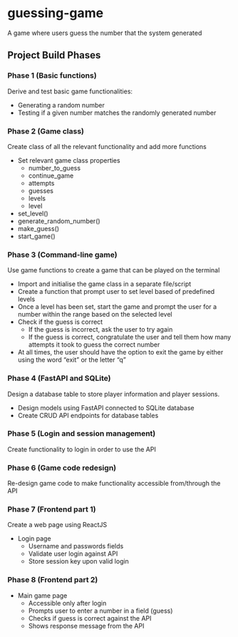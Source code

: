 # guessing-game
A game where users guess the number that the system generated


## Project Build Phases

### Phase 1 (Basic functions)
Derive and test basic game functionalities:
* Generating a random number
* Testing if a given number matches the randomly generated number

### Phase 2 (Game class)
Create class of all the relevant functionality and add more functions
* Set relevant game class properties
    * number_to_guess
    * continue_game
    * attempts
    * guesses
    * levels
    * level
* set_level()
* generate_random_number()
* make_guess()
* start_game()

### Phase 3 (Command-line game)
Use game functions to create a game that can be played on the terminal
* Import and initialise the game class in a separate file/script
* Create a function that prompt user to set level based of predefined levels
* Once a level has been set, start the game and prompt the user for a number within the range based on the selected level
* Check if the guess is correct
    * If the guess is incorrect, ask the user to try again
    * If the guess is correct, congratulate the user and tell them how many attempts it took to guess the correct number
* At all times, the user should have the option to exit the game by either using the word “exit” or the letter “q”

### Phase 4 (FastAPI and SQLite)
Design a database table to store player information and player sessions.
* Design models using FastAPI connected to SQLite database
* Create CRUD API endpoints for database tables

### Phase 5 (Login and session management)
Create functionality to login in order to use the API

### Phase 6 (Game code redesign)
Re-design game code to make functionality accessible from/through the API

### Phase 7 (Frontend part 1)
Create a web page using ReactJS
* Login page
    * Username and passwords fields
    * Validate user login against API
    * Store session key upon valid login

### Phase 8 (Frontend part 2)
* Main game page
    * Accessible only after login
    * Prompts user to enter a number in a field (guess)
    * Checks if guess is correct against the API
    * Shows response message from the API 